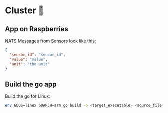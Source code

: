 # Cluster 🎯

## App on Raspberries

NATS Messages from Sensors look like this:

```json
{
  "sensor_id": "sensor_id",
  "value": "value",
  "unit": "the unit"
}
```

## Build the go app

Build the go for Linux:

```bash
env GOOS=linux GOARCH=arm go build -o <target_executable> <source_file>
```
